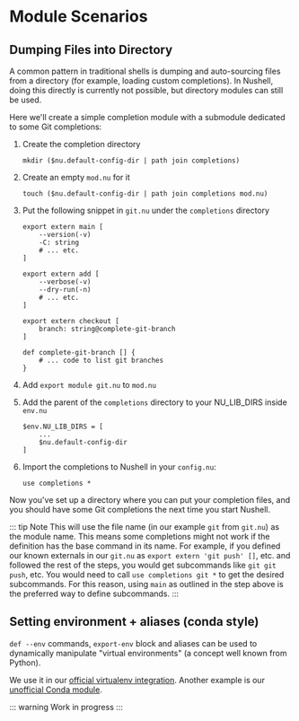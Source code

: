 # Module Scenarios

## Dumping Files into Directory

A common pattern in traditional shells is dumping and auto-sourcing files from a directory (for example, loading custom completions). In Nushell, doing this directly is currently not possible, but directory modules can still be used.

Here we'll create a simple completion module with a submodule dedicated to some Git completions:

1. Create the completion directory

   `mkdir ($nu.default-config-dir | path join completions)`

2. Create an empty `mod.nu` for it

   `touch ($nu.default-config-dir | path join completions mod.nu)`

3. Put the following snippet in `git.nu` under the `completions` directory

   ```nu
   export extern main [
       --version(-v)
       -C: string
       # ... etc.
   ]

   export extern add [
       --verbose(-v)
       --dry-run(-n)
       # ... etc.
   ]

   export extern checkout [
       branch: string@complete-git-branch
   ]

   def complete-git-branch [] {
       # ... code to list git branches
   }
   ```

4. Add `export module git.nu` to `mod.nu`
5. Add the parent of the `completions` directory to your NU_LIB_DIRS inside `env.nu`

   ```nu
   $env.NU_LIB_DIRS = [
       ...
       $nu.default-config-dir
   ]
   ```

6. Import the completions to Nushell in your `config.nu`:

   `use completions *`

Now you've set up a directory where you can put your completion files, and you should have some Git completions the next time you start Nushell.

::: tip Note
This will use the file name (in our example `git` from `git.nu`) as the module name. This means some completions might not work if the definition has the base command in its name.
For example, if you defined our known externals in our `git.nu` as `export extern 'git push' []`, etc. and followed the rest of the steps, you would get subcommands like `git git push`, etc.
You would need to call `use completions git *` to get the desired subcommands. For this reason, using `main` as outlined in the step above is the preferred way to define subcommands.
:::

## Setting environment + aliases (conda style)

`def --env` commands, `export-env` block and aliases can be used to dynamically manipulate "virtual environments" (a concept well known from Python).

We use it in our [official virtualenv integration](https://github.com/pypa/virtualenv/blob/main/src/virtualenv/activation/nushell/activate.nu). Another example is our [unofficial Conda module](https://github.com/nushell/nu_scripts/blob/main/modules/virtual_environments/conda.nu).

::: warning
Work in progress
:::
